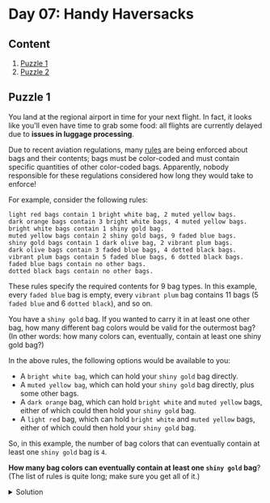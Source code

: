 # Day 07: Handy Haversacks
## Content
1. [Puzzle 1](#puzzle1)
2. [Puzzle 2](#puzzle2)
<a name="puzzle1"></a>
## Puzzle 1
You land at the regional airport in time for your next flight. In fact, it looks like you'll even have time to grab some food: all flights are currently delayed due to **issues in luggage processing**.

Due to recent aviation regulations, many [rules](https://raw.githubusercontent.com/joanrodriguezhe/adventofcode2020/main/day07/input.txt) are being enforced about bags and their contents; bags must be color-coded and must contain specific quantities of other color-coded bags. Apparently, nobody responsible for these regulations considered how long they would take to enforce!

For example, consider the following rules:

```
light red bags contain 1 bright white bag, 2 muted yellow bags.
dark orange bags contain 3 bright white bags, 4 muted yellow bags.
bright white bags contain 1 shiny gold bag.
muted yellow bags contain 2 shiny gold bags, 9 faded blue bags.
shiny gold bags contain 1 dark olive bag, 2 vibrant plum bags.
dark olive bags contain 3 faded blue bags, 4 dotted black bags.
vibrant plum bags contain 5 faded blue bags, 6 dotted black bags.
faded blue bags contain no other bags.
dotted black bags contain no other bags.
```

These rules specify the required contents for 9 bag types. In this example, every ```faded blue``` bag is empty, every ```vibrant plum``` bag contains 11 bags (5 ```faded blue``` and 6 ```dotted black```), and so on.

You have a ```shiny gold``` bag. If you wanted to carry it in at least one other bag, how many different bag colors would be valid for the outermost bag? (In other words: how many colors can, eventually, contain at least one shiny gold bag?)

In the above rules, the following options would be available to you:

* A ```bright white bag```, which can hold your ```shiny gold``` bag directly.
* A ```muted yellow bag```, which can hold your ```shiny gold``` bag directly, plus some other bags.
* A ```dark orange``` bag, which can hold ```bright white``` and ```muted yellow``` bags, either of which could then hold your ```shiny gold``` bag.
* A ```light red``` bag, which can hold ```bright white``` and ```muted yellow``` bags, either of which could then hold your ```shiny gold``` bag.

So, in this example, the number of bag colors that can eventually contain at least one ```shiny gold``` bag is ```4```.

**How many bag colors can eventually contain at least one ```shiny gold``` bag**? (The list of rules is quite long; make sure you get all of it.)

<Details>
<Summary>Solution</Summary>

Your puzzle answer was ```115```.

</Details>